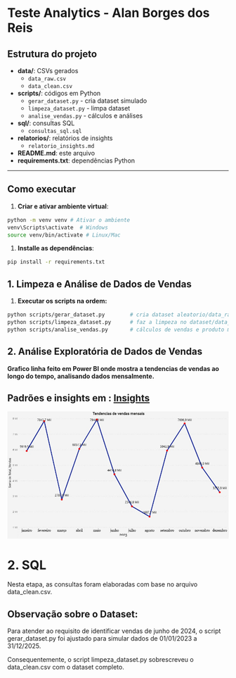 # Teste Analytics - Alan Borges dos Reis

## Estrutura do projeto
- **data/**: CSVs gerados
  - `data_raw.csv`
  - `data_clean.csv`
- **scripts/**: códigos em Python
  - `gerar_dataset.py` - cria dataset simulado
  - `limpeza_dataset.py` - limpa dataset
  - `analise_vendas.py` - cálculos e análises
- **sql/**: consultas SQL
  - `consultas_sql.sql`
- **relatorios/**: relatórios de insights
  - `relatorio_insights.md`
- **README.md**: este arquivo
- **requirements.txt**: dependências Python

---

## Como executar

1. **Criar e ativar ambiente virtual**:

```bash
python -m venv venv # Ativar o ambiente
venv\Scripts\activate  # Windows
source venv/bin/activate # Linux/Mac
```

1. **Installe as dependências**:

```bash
pip install -r requirements.txt
```

## 1. Limpeza e Análise de Dados de Vendas
1. **Executar os scripts na ordem:**
```bash
python scripts/gerar_dataset.py        # cria dataset aleatorio/data_raw.csv
python scripts/limpeza_dataset.py      # faz a limpeza no dataset/data_clean.csv
python scripts/analise_vendas.py       # cálculos de vendas e produto mais vendido
```

## 2. Análise Exploratória de Dados de Vendas
**Grafico linha feito em Power BI onde mostra a tendencias de vendas ao longo do tempo, analisando dados mensalmente.**

## Padrões e insights em : [Insights](relatorios/relatorio_insights.md)


![grafico - power bi](/images/grafico-powerbi.jpg)


# 2. SQL
Nesta etapa, as consultas foram elaboradas com base no arquivo data_clean.csv.

## Observação sobre o Dataset:
Para atender ao requisito de identificar vendas de junho de 2024, o script gerar_dataset.py foi ajustado para simular dados de 01/01/2023 a 31/12/2025.

Consequentemente, o script limpeza_dataset.py sobrescreveu o data_clean.csv com o dataset completo.

